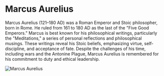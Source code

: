 # Marcus Aurelius

Marcus Aurelius (121–180 AD) was a Roman Emperor and Stoic philosopher, born in Rome. He ruled from 161 to 180 AD as the last of the "Five Good Emperors." Marcus is best known for his philosophical writings, particularly the "Meditations," a series of personal reflections and philosophical musings. These writings reveal his Stoic beliefs, emphasizing virtue, self-discipline, and acceptance of fate. Despite the challenges of his time, including wars and the Antonine Plague, Marcus Aurelius is remembered for his commitment to duty and ethical leadership.

![Marcus Aurelius](https://hips.hearstapps.com/hmg-prod/images/marcus-aurelius-gettyimages-122316830.jpg?crop=1xw:1.0xh;center,top&resize=640:*) 
